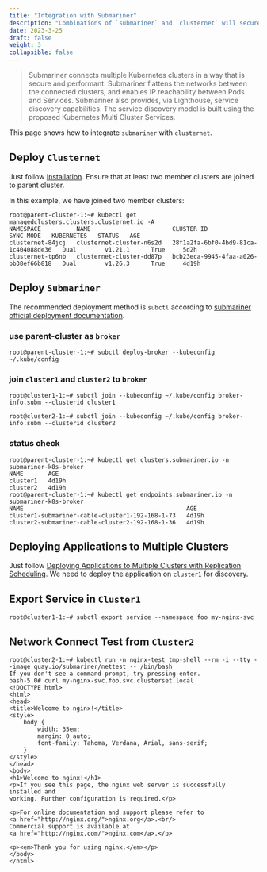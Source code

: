 ```yaml
---
title: "Integration with Submariner"
description: "Combinations of `submariner` and `clusternet` will securely connect workloads across member clusters"
date: 2023-3-25
draft: false
weight: 3
collapsible: false
---
```


> Submariner connects multiple Kubernetes clusters in a way that is secure and performant. Submariner flattens the
> networks between the connected clusters, and enables IP reachability between Pods and Services. Submariner also provides,
> via Lighthouse, service discovery capabilities. The service discovery model is built using the proposed 
> Kubernetes Multi Cluster Services.

This page shows how to integrate `submariner` with `clusternet`.

## Deploy `Clusternet`

Just follow [Installation](/docs/installation). Ensure that at least two member clusters are joined to parent cluster.

In this example, we have joined two member clusters:
```shell
root@parent-cluster-1:~# kubectl get managedclusters.clusters.clusternet.io -A
NAMESPACE          NAME                       CLUSTER ID                             SYNC MODE   KUBERNETES   STATUS   AGE
clusternet-84jcj   clusternet-cluster-n6s2d   28f1a2fa-6bf0-4bd9-81ca-1c404088de36   Dual        v1.21.1      True     5d2h
clusternet-tp6nb   clusternet-cluster-dd87p   bcb23eca-9945-4faa-a026-bb38ef66b818   Dual        v1.26.3      True     4d19h
```

## Deploy `Submariner`
The recommended deployment method is `subctl` according to [submariner official deployment documentation](https://submariner.io/operations/deployment/).
### use parent-cluster as `broker`
```shell
root@parent-cluster-1:~# subctl deploy-broker --kubeconfig ~/.kube/config
```
### join `cluster1` and `cluster2` to `broker`
```shell
root@cluster1-1:~# subctl join --kubeconfig ~/.kube/config broker-info.subm --clusterid cluster1
```
```shell
root@cluster2-1:~# subctl join --kubeconfig ~/.kube/config broker-info.subm --clusterid cluster2
```
### status check
```shell
root@parent-cluster-1:~# kubectl get clusters.submariner.io -n submariner-k8s-broker
NAME       AGE
cluster1   4d19h
cluster2   4d19h
root@parent-cluster-1:~# kubectl get endpoints.submariner.io -n submariner-k8s-broker
NAME                                              AGE
cluster1-submariner-cable-cluster1-192-168-1-73   4d19h
cluster2-submariner-cable-cluster2-192-168-1-36   4d19h
```
## Deploying Applications to Multiple Clusters
Just follow [Deploying Applications to Multiple Clusters with Replication Scheduling](/docs/tutorials/multi-cluster-apps/replication-scheduling-to-multiple-clusters).
We need to deploy the application on `cluster1` for discovery.

## Export Service in `Cluster1`
```shell
root@cluster1-1:~# subctl export service --namespace foo my-nginx-svc
```
## Network Connect Test from `Cluster2`
```shell
root@cluster2-1:~# kubectl run -n nginx-test tmp-shell --rm -i --tty --image quay.io/submariner/nettest -- /bin/bash
If you don't see a command prompt, try pressing enter.
bash-5.0# curl my-nginx-svc.foo.svc.clusterset.local
<!DOCTYPE html>
<html>
<head>
<title>Welcome to nginx!</title>
<style>
    body {
        width: 35em;
        margin: 0 auto;
        font-family: Tahoma, Verdana, Arial, sans-serif;
    }
</style>
</head>
<body>
<h1>Welcome to nginx!</h1>
<p>If you see this page, the nginx web server is successfully installed and
working. Further configuration is required.</p>

<p>For online documentation and support please refer to
<a href="http://nginx.org/">nginx.org</a>.<br/>
Commercial support is available at
<a href="http://nginx.com/">nginx.com</a>.</p>

<p><em>Thank you for using nginx.</em></p>
</body>
</html>
```




